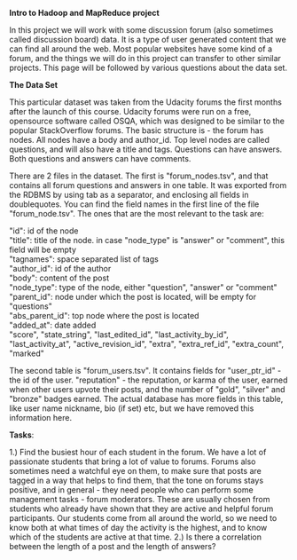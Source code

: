 **Intro to Hadoop and MapReduce project**

In this project we will work with some discussion forum (also sometimes called discussion board) data. It is a type of user generated content that we can find all around the web. Most popular websites have some kind of a forum, and the things we will do in this project can transfer to other similar projects. This page will be followed by various questions about the data set. 

**The Data Set**

This particular dataset was taken from the Udacity forums the first months after the launch of this course. Udacity forums were run on a free, opensource software called OSQA, which was designed to be similar to the popular StackOverflow forums. The basic structure is - the forum has nodes. All nodes have a body and author_id. Top level nodes are called questions, and will also have a title and tags. Questions can have answers. Both questions and answers can have comments.


There are 2 files in the dataset. The first is "forum_nodes.tsv", and that contains all forum questions and answers in one table. It was exported from the RDBMS by using tab as a separator, and enclosing all fields in doublequotes.  You can find the field names in the first line of the file "forum_node.tsv". The ones that are the most relevant to the task are:

"id": id of the node\
"title": title of the node. in case "node_type" is "answer" or "comment", this field will be empty\
"tagnames": space separated list of tags\
"author_id": id of the author\
"body": content of the post\
"node_type": type of the node, either "question", "answer" or "comment"\
"parent_id": node under which the post is located, will be empty for "questions"\
"abs_parent_id": top node where the post is located\
"added_at": date added\
"score", "state_string",  "last_edited_id",   "last_activity_by_id",    "last_activity_at",
"active_revision_id",    "extra", "extra_ref_id",  "extra_count",   "marked"  

The second table is "forum_users.tsv". It contains fields for "user_ptr_id" - the id of the user. "reputation" - the reputation, or karma of the user, earned when other users upvote their posts, and the number of "gold", "silver" and "bronze" badges earned. The actual database has more fields in this table, like user name nickname, bio (if set) etc, but we have removed this information here.





**Tasks**:

1.) Find the busiest hour of each student in the forum. We have a lot of passionate students that bring a lot of value to forums. 
    Forums also sometimes need a watchful eye on them, to make sure that posts are tagged in a way that helps to find them, that 
    the tone on forums stays positive, and in general - they need people who can perform some management tasks - forum moderators. 
    These are usually chosen from students who already have shown that they are active and helpful forum participants. Our students 
    come from all around the world, so we need to know both at what times of day the activity is the highest, and to know which of 
    the students are active at that time.
2.) Is there a correlation between the length of a post and the length of answers?
